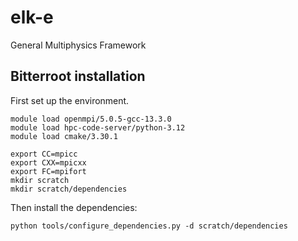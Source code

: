 # elk-e
General Multiphysics Framework

## Bitterroot installation
First set up the environment.
```
module load openmpi/5.0.5-gcc-13.3.0
module load hpc-code-server/python-3.12
module load cmake/3.30.1

export CC=mpicc
export CXX=mpicxx
export FC=mpifort
mkdir scratch
mkdir scratch/dependencies
```

Then install the dependencies:
```
python tools/configure_dependencies.py -d scratch/dependencies
```
